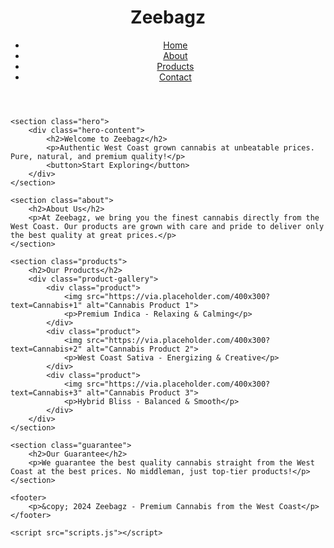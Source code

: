 <!DOCTYPE html>
<html lang="en">
<head>
    <meta charset="UTF-8">
    <meta name="viewport" content="width=device-width, initial-scale=1.0">
    <meta http-equiv="X-UA-Compatible" content="ie=edge">
    <title>Zeebagz - Premium West Coast Cannabis</title>
    <link rel="stylesheet" href="styles.css">
</head>
<body>
    <header>
        <div class="navbar">
            <h1>Zeebagz</h1>
            <nav>
                <ul>
                    <li><a href="#">Home</a></li>
                    <li><a href="#">About</a></li>
                    <li><a href="#">Products</a></li>
                    <li><a href="#">Contact</a></li>
                </ul>
            </nav>
        </div>
    </header>

    <section class="hero">
        <div class="hero-content">
            <h2>Welcome to Zeebagz</h2>
            <p>Authentic West Coast grown cannabis at unbeatable prices. Pure, natural, and premium quality!</p>
            <button>Start Exploring</button>
        </div>
    </section>

    <section class="about">
        <h2>About Us</h2>
        <p>At Zeebagz, we bring you the finest cannabis directly from the West Coast. Our products are grown with care and pride to deliver only the best quality at great prices.</p>
    </section>

    <section class="products">
        <h2>Our Products</h2>
        <div class="product-gallery">
            <div class="product">
                <img src="https://via.placeholder.com/400x300?text=Cannabis+1" alt="Cannabis Product 1">
                <p>Premium Indica - Relaxing & Calming</p>
            </div>
            <div class="product">
                <img src="https://via.placeholder.com/400x300?text=Cannabis+2" alt="Cannabis Product 2">
                <p>West Coast Sativa - Energizing & Creative</p>
            </div>
            <div class="product">
                <img src="https://via.placeholder.com/400x300?text=Cannabis+3" alt="Cannabis Product 3">
                <p>Hybrid Bliss - Balanced & Smooth</p>
            </div>
        </div>
    </section>

    <section class="guarantee">
        <h2>Our Guarantee</h2>
        <p>We guarantee the best quality cannabis straight from the West Coast at the best prices. No middleman, just top-tier products!</p>
    </section>

    <footer>
        <p>&copy; 2024 Zeebagz - Premium Cannabis from the West Coast</p>
    </footer>

    <script src="scripts.js"></script>
</body>
</html>
